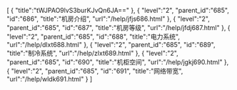 [
	{
		"title":"tWJPAO9lvS3burKJvQn6JA=="
	},
	{
		"level":"2",
		"parent_id":"685",
		"id":"686",
		"title":"机房介绍",
		"url":"/help/jfjs686.html"
	},
	{
		"level":"2",
		"parent_id":"685",
		"id":"687",
		"title":"机房等级",
		"url":"/help/jfdj687.html"
	},
	{
		"level":"2",
		"parent_id":"685",
		"id":"688",
		"title":"电力系统",
		"url":"/help/dlxt688.html"
	},
	{
		"level":"2",
		"parent_id":"685",
		"id":"689",
		"title":"制冷系统",
		"url":"/help/zlxt689.html"
	},
	{
		"level":"2",
		"parent_id":"685",
		"id":"690",
		"title":"机柜空间",
		"url":"/help/jgkj690.html"
	},
	{
		"level":"2",
		"parent_id":"685",
		"id":"691",
		"title":"网络带宽",
		"url":"/help/wldk691.html"
	}
]